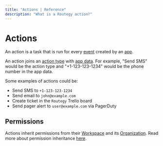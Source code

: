 ```yaml
---
title: "Actions | Reference"
description: "What is a Routegy action?"
---
```


# Actions

An action is a task that is run for every [event](/reference/events/) created by an [app](/reference/apps/).

An action joins an [action type](/reference/action-types/) with [app data](/reference/app-data/). For example, "Send SMS" would be the action type and "+1-123-123-1234" would be the phone number in the app data.

Some examples of actions could be:

* Send SMS to `+1-123-123-1234`
* Send email to `john@example.com`
* Create ticket in the `Routegy` Trello board
* Send pager alert to `user@example.com` via PagerDuty

## Permissions

Actions inherit permissions from their [Workspace](/reference/workspaces/) and its [Organization](/reference/organizations/). Read more about permission inheritance [here](/reference/permissions/).
